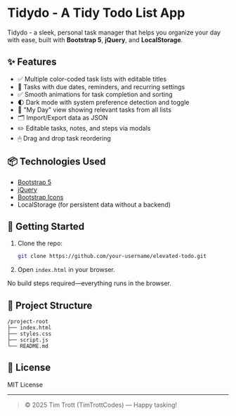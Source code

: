 # Tidydo - A Tidy Todo List App

Tidydo - a sleek, personal task manager that helps you organize your day with ease, built with **Bootstrap 5**, **jQuery**, and **LocalStorage**.

## ✨ Features

- ✅ Multiple color-coded task lists with editable titles
- 📅 Tasks with due dates, reminders, and recurring settings
- ✅ Smooth animations for task completion and sorting
- 🌓 Dark mode with system preference detection and toggle
- 📆 "My Day" view showing relevant tasks from all lists
- 🗂 Import/Export data as JSON
- ✏️ Editable tasks, notes, and steps via modals
- 🖱 Drag and drop task reordering

## 📦 Technologies Used

- [Bootstrap 5](https://getbootstrap.com)
- [jQuery](https://jquery.com)
- [Bootstrap Icons](https://icons.getbootstrap.com/)
- LocalStorage (for persistent data without a backend)

## 🚀 Getting Started

1. Clone the repo:
   ```bash
   git clone https://github.com/your-username/elevated-todo.git
   ```
2. Open `index.html` in your browser.

No build steps required—everything runs in the browser.

## 📁 Project Structure

```
/project-root
├── index.html
├── styles.css
├── script.js
└── README.md
```

## 📄 License

MIT License

---

> © 2025 Tim Trott (TimTrottCodes) — Happy tasking!
